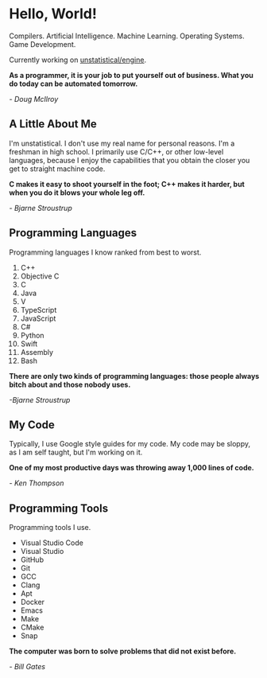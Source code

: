 # Hello, World!

Compilers.
Artificial Intelligence.
Machine Learning.
Operating Systems.
Game Development.

Currently working on [unstatistical/engine](https://github.com/unstatistical/engine).

__As a programmer, it is your job to put yourself out of business. What you do today can be automated tomorrow.__

_- Doug McIlroy_

## A Little About Me

I'm unstatistical. I don't use my real name for personal reasons. I'm a freshman in high school. I primarily use C/C++, or other low-level languages, because I enjoy the capabilities that you obtain the closer you get to straight machine code.

__C makes it easy to shoot yourself in the foot; C++ makes it harder, but when you do it blows your whole leg off.__

_- Bjarne Stroustrup_

## Programming Languages

Programming languages I know ranked from best to worst.

1. C++
2. Objective C
3. C
4. Java
5. V
6. TypeScript
7. JavaScript
8. C#
9. Python
10. Swift
11. Assembly
12. Bash

__There are only two kinds of programming languages: those people always bitch about and those nobody uses.__

_-Bjarne Stroustrup_

## My Code

Typically, I use Google style guides for my code. My code may be sloppy, as I am self taught, but I'm working on it.

__One of my most productive days was throwing away 1,000 lines of code.__

_- Ken Thompson_

## Programming Tools

Programming tools I use.

- Visual Studio Code
- Visual Studio
- GitHub
- Git
- GCC
- Clang
- Apt
- Docker
- Emacs
- Make
- CMake
- Snap

__The computer was born to solve problems that did not exist before.__

_- Bill Gates_
